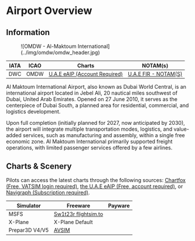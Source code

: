 # Airport Overview
## Information

<figure markdown>
![OMDW - Al-Maktoum International](../img/omdw/omdw_header.jpg)
</figure>

| IATA | ICAO | Charts | NOTAM(s) |
|:----:|:----:|:------:|:----------:|
| DWC  | OMDW | [U.A.E eAIP (Account Required)](https://www.gcaa.gov.ae/en/ais/Pages/default.aspx)    | [U.A.E FIR - NOTAM(S) ](https://www.gcaa.gov.ae/en/ais/notice-to-airmen-notam)      |

Al Maktoum International Airport, also known as Dubai World Central, is an international airport located in Jebel Ali, 20 nautical miles southwest of Dubai, United Arab Emirates. Opened on 27 June 2010, it serves as the centerpiece of Dubai South, a planned area for residential, commercial, and logistics development.

Upon full completion (initially planned for 2027, now anticipated by 2030), the airport will integrate multiple transportation modes, logistics, and value-added services, such as manufacturing and assembly, within a single free economic zone. Al Maktoum International primarily supported freight operations, with limited passenger services offered by a few airlines.

## Charts & Scenery
Pilots can access the latest charts through the following sources: [Chartfox (Free, VATSIM login required)](https://chartfox.org/), [the U.A.E eAIP (Free, account required)](https://www.gcaa.gov.ae/en/ais/Pages/default.aspx), or [Navigraph (Subscription required)](https://navigraph.com/).

| Simulator      | Freeware                                                                                                           | Payware                            |
|----------------|--------------------------------------------------------------------------------------------------------------------|------------------------------------|
| MSFS           | [Sw1t23r flightsim.to](https://flightsim.to/file/92382/omdw)                                                       |                                    |
| X-Plane        | X-Plane Default                                                                                                    |                                    |
| Prepar3D V4/V5 | [AVSIM](https://library.avsim.net/search.php?CatID=root&SearchTerm=omdw*.zip&Sort=Added&ScanMode=0&Go=Change+View) |                                    |
